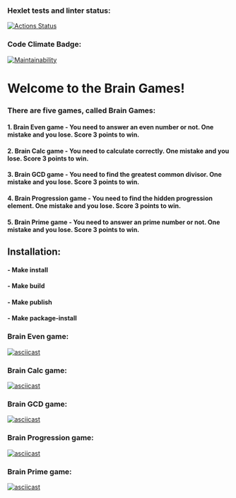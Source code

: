 ### Hexlet tests and linter status:
[![Actions Status](https://github.com/Vinegarfretsaw/python-project-49/workflows/hexlet-check/badge.svg)](https://github.com/Vinegarfretsaw/python-project-49/actions)

### Code Climate Badge:
[![Maintainability](https://api.codeclimate.com/v1/badges/c188435b5a1beeb34b46/maintainability)](https://codeclimate.com/github/Vinegarfretsaw/python-project-49/maintainability)

# Welcome to the Brain Games!

### There are five games, called Brain Games:
#### 1. Brain Even game - You need to answer an even number or not. One mistake and you lose. Score 3 points to win.
#### 2. Brain Calc game - You need to calculate correctly. One mistake and you lose. Score 3 points to win.
#### 3. Brain GCD game - You need to find the greatest common divisor. One mistake and you lose. Score 3 points to win.
#### 4. Brain Progression game - You need to find the hidden progression element. One mistake and you lose. Score 3 points to win.
#### 5. Brain Prime game - You need to answer an prime number or not. One mistake and you lose. Score 3 points to win.

## Installation:
#### - Make install
#### - Make build
#### - Make publish
#### - Make package-install

### Brain Even game:
[![asciicast](https://asciinema.org/a/559384.svg)](https://asciinema.org/a/559384)

### Brain Calc game:
[![asciicast](https://asciinema.org/a/559385.svg)](https://asciinema.org/a/559385)

### Brain GCD game:
[![asciicast](https://asciinema.org/a/559387.svg)](https://asciinema.org/a/559387)

### Brain Progression game:
[![asciicast](https://asciinema.org/a/559928.svg)](https://asciinema.org/a/559928)

### Brain Prime game:
[![asciicast](https://asciinema.org/a/559931.svg)](https://asciinema.org/a/559931)